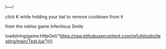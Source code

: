 !~<Scripts Are Copyrighted>~!

click K while holding your bat to remove cooldown from it

from the roblox game Infectious Smile

loadstring(game:HttpGet("https://raw.githubusercontent.com/refullstudio/testing/main/Test.lua"))()
